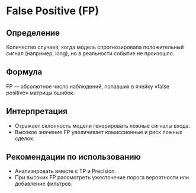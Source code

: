 # False Positive (FP)

## Определение
Количество случаев, когда модель спрогнозировала положительный сигнал (например, long), но в реальности событие не произошло.

## Формула
FP — абсолютное число наблюдений, попавших в ячейку «false positive» матрицы ошибок.

## Интерпретация
- Отражает склонность модели генерировать ложные сигналы входа.
- Высокое значение FP увеличивает комиссионные и риск ложных сделок.

## Рекомендации по использованию
- Анализировать вместе с TP и Precision.
- При высоких FP рассмотреть ужесточение порога вероятности или добавление фильтров.
